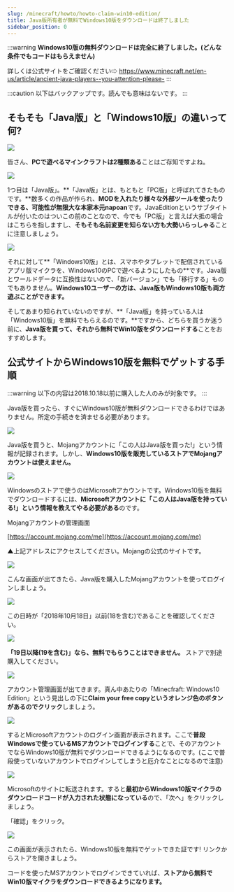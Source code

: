 ```yaml
---
slug: /minecraft/howto/howto-claim-win10-edition/
title: Java版所有者が無料でWindows10版をダウンロードは終了しました
sidebar_position: 0
---
```


:::warning
**Windows10版の無料ダウンロードは完全に終了しました。(どんな条件でもコードはもらえません)**

詳しくは公式サイトをご確認ください⇨ <https://www.minecraft.net/en-us/article/ancient-java-players--you-attention-please->
:::

:::caution
以下はバックアップです。読んでも意味はないです。
:::

## そもそも「Java版」と「Windows10版」の違いって何?

![](https://cdn-ak.f.st-hatena.com/images/fotolife/s/sasigume/20210208/20210208095517.png)

皆さん、**PCで遊べるマインクラフトは2種類ある**ことはご存知ですよね。

![](https://cdn-ak.f.st-hatena.com/images/fotolife/s/sasigume/20210208/20210208094012.png)

1つ目は「Java版」。**「Java版」とは、もともと「PC版」と呼ばれてきたものです。**数多くの作品が作られ、**MODを入れたり様々な外部ツールを使ったりできる、可能性が無限大な本家本元napoan**です。JavaEditionというサブタイトルが付いたのはついこの前のことなので、今でも「PC版」と言えば大抵の場合はこちらを指しますし、**そもそも名前変更を知らない方も大勢いらっしゃる**ことに注意しましょう。

![](https://cdn-ak.f.st-hatena.com/images/fotolife/s/sasigume/20210208/20210208094018.png)

それに対して**「Windows10版」とは、スマホやタブレットで配信されているアプリ版マイクラを、Windows10のPCで遊べるようにしたもの**です。Java版とワールドデータに互換性はないので、「新バージョン」でも「移行する」ものでもありません。**Windows10ユーザーの方は、Java版もWindows10版も両方遊ぶことができます。**

そしてあまり知られていないのですが、**「Java版」を持っている人は「Windows10版」を無料でもらえるのです。**ですから、どちらを買うか迷う前に、**Java版を買って、それから無料でWin10版をダウンロードする**ことをおすすめします。

## 公式サイトからWindows10版を無料でゲットする手順

:::warning
以下の内容は2018.10.18以前に購入した人のみが対象です。
:::

Java版を買ったら、すぐにWindows10版が無料ダウンロードできるわけではありません。所定の手続きを済ませる必要があります。

![](https://cdn-ak.f.st-hatena.com/images/fotolife/s/sasigume/20210208/20210208094024.png)

Java版を買うと、Mojangアカウントに「この人はJava版を買った!」という情報が記録されます。しかし、**Windows10版を販売しているストアでMojangアカウントは使えません。**

![](https://cdn-ak.f.st-hatena.com/images/fotolife/s/sasigume/20210208/20210208094027.png)

Windowsのストアで使うのはMicrosoftアカウントです。Windows10版を無料でダウンロードするには、**Microsoftアカウントに「この人はJava版を持っている!」という情報を教えてやる必要がある**のです。

Mojangアカウントの管理画面

[https://account.mojang.com/me](https://account.mojang.com/me)

▲上記アドレスにアクセスしてください。Mojangの公式のサイトです。

![](https://cdn-ak.f.st-hatena.com/images/fotolife/s/sasigume/20210208/20210208095800.png)

こんな画面が出てきたら、Java版を購入したMojangアカウントを使ってログインしましょう。

![](https://cdn-ak.f.st-hatena.com/images/fotolife/s/sasigume/20210208/20210208095855.png)

この日時が「2018年10月18日」以前(18を含む)であることを確認してください。

![](https://cdn-ak.f.st-hatena.com/images/fotolife/s/sasigume/20210208/20210208095542.png)

**「19日以降(19を含む)」なら、無料でもらうことはできません。** ストアで別途購入してください。

![](https://cdn-ak.f.st-hatena.com/images/fotolife/s/sasigume/20210208/20210208094113.jpg)

アカウント管理画面が出てきます。真ん中あたりの「Minecfraft: Windows10 Edition」という見出しの下に**Claim your free copyというオレンジ色のボタンがあるのでクリック**しましょう。

![](https://cdn-ak.f.st-hatena.com/images/fotolife/s/sasigume/20210208/20210208094124.jpg)

するとMicrosoftアカウントのログイン画面が表示されます。ここで**普段Windowsで使っているMSアカウントでログインする**ことで、そのアカウントでならWindows10版が無料でダウンロードできるようになるのです。(ここで普段使っていないアカウントでログインしてしまうと厄介なことになるので注意)

![](https://cdn-ak.f.st-hatena.com/images/fotolife/s/sasigume/20210208/20210208094109.jpg)

Microsoftのサイトに転送されます。すると**最初からWindows10版マイクラのダウンロードコードが入力された状態になっている**ので、「次へ」をクリックしましょう。

「確認」をクリック。

![](https://cdn-ak.f.st-hatena.com/images/fotolife/s/sasigume/20210208/20210208094116.jpg)

この画面が表示されたら、Windows10版を無料でゲットできた証です! リンクからストアを開きましょう。

コードを使ったMSアカウントでログインできていれば、**ストアから無料でWin10版マイクラをダウンロードできるようになります。**

